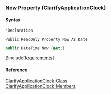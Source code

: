 ﻿### Now Property (ClarifyApplicationClock)

#### Syntax

```vbnet
'Declaration

Public ReadOnly Property Now As Date
```

```csharp
public DateTime Now {get;}
```

[!include[Requirements](../partials/requirements.md)]

#### Reference

[ClarifyApplicationClock Class](FChoice.Toolkits.Clarify~FChoice.Toolkits.Clarify.Support.ClarifyApplicationClock.md)  
[ClarifyApplicationClock Members](FChoice.Toolkits.Clarify~FChoice.Toolkits.Clarify.Support.ClarifyApplicationClock_members.md)